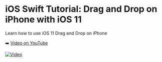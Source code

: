 # iOS Swift Tutorial: Drag and Drop on iPhone with iOS 11

Learn how to use iOS 11 Drag and Drop on iPhone

➡️ [Video on YouTube](https://youtu.be/t9vfvhUFKLc)

[![Video](https://img.youtube.com/vi/t9vfvhUFKLc/0.jpg)](https://www.youtube.com/watch?v=t9vfvhUFKLc)
